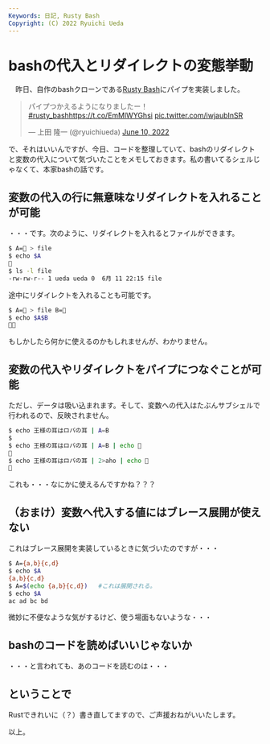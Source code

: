 ```yaml
---
Keywords: 日記, Rusty Bash
Copyright: (C) 2022 Ryuichi Ueda
---
```


# bashの代入とリダイレクトの変態挙動

　昨日、自作のbashクローンである[Rusty Bash](https://github.com/shellgei/rusty_bash)にパイプを実装しました。

<blockquote class="twitter-tweet" data-partner="tweetdeck"><p lang="ja" dir="ltr">パイプつかえるようになりましたー！<a href="https://twitter.com/hashtag/rusty_bash?src=hash&amp;ref_src=twsrc%5Etfw">#rusty_bash</a><a href="https://t.co/EmMlWYGhsi">https://t.co/EmMlWYGhsi</a> <a href="https://t.co/iwjaubInSR">pic.twitter.com/iwjaubInSR</a></p>&mdash; 上田 隆一 (@ryuichiueda) <a href="https://twitter.com/ryuichiueda/status/1535245265979854848?ref_src=twsrc%5Etfw">June 10, 2022</a></blockquote>
<script async src="https://platform.twitter.com/widgets.js" charset="utf-8"></script>

で、それはいいんですが、今日、コードを整理していて、bashのリダイレクトと変数の代入について気づいたことをメモしておきます。私の書いてるシェルじゃなくて、本家bashの話です。

## 変数の代入の行に無意味なリダイレクトを入れることが可能

・・・です。次のように、リダイレクトを入れるとファイルができます。

```bash
$ A=💩 > file
$ echo $A
💩
$ ls -l file
-rw-rw-r-- 1 ueda ueda 0  6月 11 22:15 file
```

途中にリダイレクトを入れることも可能です。

```bash
$ A=💩 > file B=🚽
$ echo $A$B
💩🚽
```

もしかしたら何かに使えるのかもしれませんが、わかりません。


## 変数の代入やリダイレクトをパイプにつなぐことが可能

ただし、データは吸い込まれます。そして、変数への代入はたぶんサブシェルで行われるので、反映されません。

```bash
$ echo 王様の耳はロバの耳 | A=B
$
$ echo 王様の耳はロバの耳 | A=B | echo 💩
💩
$ echo 王様の耳はロバの耳 | 2>aho | echo 💩
💩
```

これも・・・なにかに使えるんですかね？？？

## （おまけ）変数へ代入する値にはブレース展開が使えない

これはブレース展開を実装しているときに気づいたのですが・・・

```bash
$ A={a,b}{c,d}
$ echo $A
{a,b}{c,d}
$ A=$(echo {a,b}{c,d})   #これは展開される。
$ echo $A
ac ad bc bd
```

微妙に不便なような気がするけど、使う場面もないような・・・


## bashのコードを読めばいいじゃないか 

・・・と言われても、あのコードを読むのは・・・


## ということで

Rustできれいに（？）書き直してますので、ご声援おねがいいたします。


以上。
